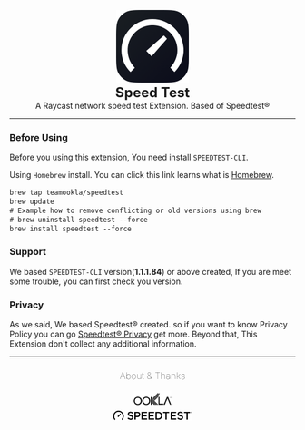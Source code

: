 <p align="center">
   <img src="./assets/logo.png" width="128">
   <br>
   <span style="font-size: x-large; font-weight: bold">Speed Test</span>
   <br>
   <span>
    A Raycast network speed test Extension. Based of Speedtest®
   </span>
</p>
<hr>

### Before Using
Before you using this extension, You need install `SPEEDTEST-CLI`.

Using `Homebrew` install. You can click this link learns what is [Homebrew](https://brew.sh/).
```shell
brew tap teamookla/speedtest
brew update
# Example how to remove conflicting or old versions using brew
# brew uninstall speedtest --force
brew install speedtest --force
```

### Support
We based `SPEEDTEST-CLI` version(**1.1.1.84**) or above created, If you are meet some trouble, you can first check
you version.

### Privacy
As we said, We based Speedtest® created. so if you want to know Privacy Policy you can go [Speedtest® Privacy](https://www.speedtest.net/about/privacy)
get more. Beyond that, This Extension don't collect any additional information.

<hr>
<h3 align="center" style="font-weight: lighter">
    About & Thanks 
</h3>
<p align="center">
    <a href="https://www.ookla.com/">
        <img align="center"  src="./assets/Ookla-black.png" height="30">
    </a>
    <br/>
    <a href="https://speedtest.net">
        <img src="./assets/speedtest-banner.png" width="140" style="margin-top: 5px">
    </a>
</p>

